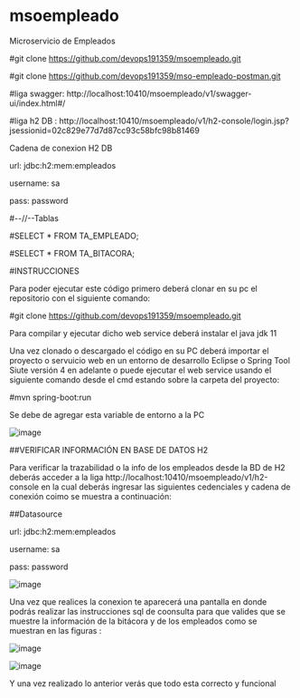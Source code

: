 # msoempleado
Microservicio de Empleados


#git clone https://github.com/devops191359/msoempleado.git


#git clone https://github.com/devops191359/mso-empleado-postman.git


#liga swagger: http://localhost:10410/msoempleado/v1/swagger-ui/index.html#/


#liga h2 DB : http://localhost:10410/msoempleado/v1/h2-console/login.jsp?jsessionid=02c829e77d7d87cc93c58bfc98b81469


Cadena de conexion H2 DB 

url: jdbc:h2:mem:empleados

username: sa

pass: password


#--//--Tablas

#SELECT * FROM TA_EMPLEADO;


#SELECT * FROM TA_BITACORA;



#INSTRUCCIONES 


Para poder ejecutar este código primero deberá clonar en su pc el repositorio con el siguiente comando:

#git clone https://github.com/devops191359/msoempleado.git

Para compilar y ejecutar dicho web service deberá instalar el java jdk 11

Una vez clonado o descargado el código en su PC deberá importar el proyecto o servuicio web en un entorno de desarrollo Eclipse o Spring Tool Siute versión 4 en adelante o puede ejecutar el web service usando el siguiente comando desde el cmd estando sobre la carpeta del proyecto:

#mvn spring-boot:run

Se debe de agregar esta variable de entorno a la PC

![image](https://github.com/devops191359/msoempleado/assets/16689291/966f954c-7408-4d93-9d75-e99eebbd9fb4)


##VERIFICAR INFORMACIÓN EN BASE DE DATOS H2

Para verificar la trazabilidad o la info de los empleados desde la BD de H2 deberás acceder a la liga http://localhost:10410/msoempleado/v1/h2-console en la cual deberás ingresar las siguientes cedenciales y cadena de conexión coimo se muestra a continuación:

##Datasource

url: jdbc:h2:mem:empleados

username: sa

pass: password


![image](https://github.com/devops191359/msoempleado/assets/16689291/e73544ef-c50d-4c7f-a672-467034005b51)

Una vez que realices la conexion te aparecerá una pantalla en donde podrás realizar las instrucciones sql de coonsulta para que valides que se muestre la información de la bitácora y de los empleados como se muestran en las figuras :

![image](https://github.com/devops191359/msoempleado/assets/16689291/c845f93c-2285-4c53-9394-85179dd862fa)

![image](https://github.com/devops191359/msoempleado/assets/16689291/9d4e7a69-c284-4baa-8760-2e6d641e2931)

Y una vez realizado lo anterior verás que todo esta correcto y funcional






